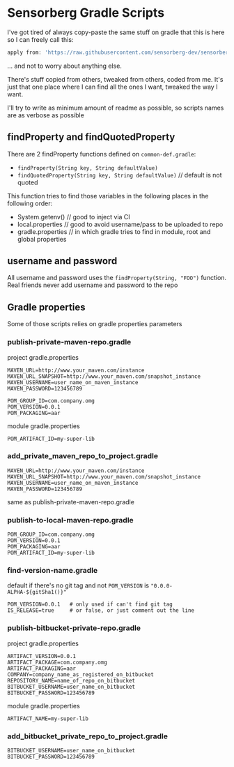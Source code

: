 # Sensorberg Gradle Scripts

I've got tired of always copy-paste the same stuff on gradle that this is here so I can freely call this:
```groovy
apply from: 'https://raw.githubusercontent.com/sensorberg-dev/sensorberg-gradle-scripts/master/somes-script.gradle'
```
... and not to worry about anything else.

There's stuff copied from others, tweaked from others, coded from me.
It's just that one place where I can find all the ones I want, tweaked the way I want.

I'll try to write as minimum amount of readme as possible, so scripts names are as verbose as possible

## findProperty and findQuotedProperty

There are 2 findProperty functions defined on `common-def.gradle`:
- `findProperty(String key, String defaultValue)`
- `findQuotedProperty(String key, String defaultValue)` // default is not quoted

This function tries to find those variables in the following places in the following order:

- System.getenv() // good to inject via CI
- local.properties // good to avoid username/pass to be uploaded to repo
- gradle.properties // in which gradle tries to find in module, root and global properties

## username and password
All username and password uses the `findProperty(String, "FOO")` function.
Real friends never add username and password to the repo

## Gradle properties
Some of those scripts relies on gradle properties parameters

### publish-private-maven-repo.gradle
project gradle.properties
```
MAVEN_URL=http://www.your_maven.com/instance
MAVEN_URL_SNAPSHOT=http://www.your_maven.com/snapshot_instance
MAVEN_USERNAME=user_name_on_maven_instance
MAVEN_PASSWORD=123456789

POM_GROUP_ID=com.company.omg
POM_VERSION=0.0.1
POM_PACKAGING=aar
```
module gradle.properties
```
POM_ARTIFACT_ID=my-super-lib
```

### add_private_maven_repo_to_project.gradle
```
MAVEN_URL=http://www.your_maven.com/instance
MAVEN_URL_SNAPSHOT=http://www.your_maven.com/snapshot_instance
MAVEN_USERNAME=user_name_on_maven_instance
MAVEN_PASSWORD=123456789
```
same as publish-private-maven-repo.gradle

### publish-to-local-maven-repo.gradle
```
POM_GROUP_ID=com.company.omg
POM_VERSION=0.0.1
POM_PACKAGING=aar
POM_ARTIFACT_ID=my-super-lib
```

### find-version-name.gradle
default if there's no git tag and not `POM_VERSION` is `"0.0.0-ALPHA-${gitSha1()}"`
```
POM_VERSION=0.0.1   # only used if can't find git tag
IS_RELEASE=true     # or false, or just comment out the line
```

### publish-bitbucket-private-repo.gradle
project gradle.properties
```
ARTIFACT_VERSION=0.0.1
ARTIFACT_PACKAGE=com.company.omg
ARTIFACT_PACKAGING=aar
COMPANY=company_name_as_registered_on_bitbucket
REPOSITORY_NAME=name_of_repo_on_bitbucket
BITBUCKET_USERNAME=user_name_on_bitbucket
BITBUCKET_PASSWORD=123456789
```
module gradle.properties
```
ARTIFACT_NAME=my-super-lib
```

### add_bitbucket_private_repo_to_project.gradle
```
BITBUCKET_USERNAME=user_name_on_bitbucket
BITBUCKET_PASSWORD=123456789
```
